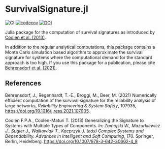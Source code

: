 # SurvivalSignature.jl

![CI](https://github.com/friesischscott/SurvivalSignature.jl/actions/workflows/ci.yml/badge.svg) [![codecov](https://codecov.io/gh/FriesischScott/SurvivalSignature.jl/branch/master/graph/badge.svg?token=1967M26ATE)](https://codecov.io/gh/FriesischScott/SurvivalSignature.jl) [![DOI](https://zenodo.org/badge/DOI/10.5281/zenodo.4306113.svg)](https://doi.org/10.5281/zenodo.4306113)


Julia package for the computation of survival signatures as introduced by [Coolen et al. (2013)](https://doi.org/10.1007/978-3-642-30662-4_8).

In addition to the regular analytical computations, this package contains a Monte Carlo simulation based algorithm to approximate the survival signature for systems where the computational demand for the standard approach is too high. If you use this package for a publication, please cite [Behrensdorf et al. (2021)](https://doi.org/10.1016/j.ress.2021.107935).

## References

Behrensdorf, J., Regenhardt, T.-E., Broggi, M., Beer, M. (2021) Numerically efficient computation of the survival signature for the reliability analysis of large networks, *Reliability Engineering & System Safety*, 107935, https://doi.org/10.1016/j.ress.2021.107935.

Coolen F.P.A., Coolen-Maturi T. (2013) Generalizing the Signature to Systems with Multiple Types of Components. *In: Zamojski W., Mazurkiewicz J., Sugier J., Walkowiak T., Kacprzyk J. (eds) Complex Systems and Dependability. Advances in Intelligent and Soft Computing*, 170. Springer, Berlin, Heidelberg. https://doi.org/10.1007/978-3-642-30662-4_8
